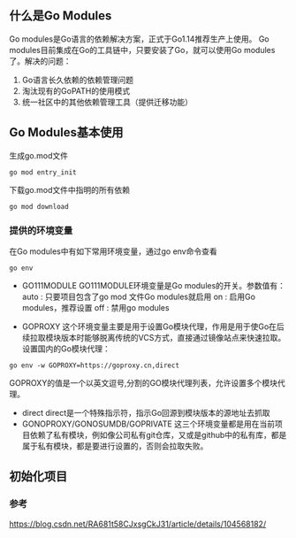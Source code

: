 ## 什么是Go Modules
Go modules是Go语言的依赖解决方案，正式于Go1.14推荐生产上使用。
Go modules目前集成在Go的工具链中，只要安装了Go，就可以使用Go modules了。解决的问题：

1. Go语言长久依赖的依赖管理问题
2. 淘汰现有的GoPATH的使用模式
3. 统一社区中的其他依赖管理工具（提供迁移功能）
## Go Modules基本使用
生成go.mod文件
```shell
go mod entry_init
```
下载go.mod文件中指明的所有依赖
```shell
go mod download
```
### 提供的环境变量
在Go modules中有如下常用环境变量，通过go env命令查看
```shell
go env
```
* GO111MODULE
  GO111MODULE环境变量是Go modules的开关。参数值有：
  auto : 只要项目包含了go mod 文件Go modules就启用
  on : 启用Go modules，推荐设置
  off : 禁用go modules

* GOPROXY
  这个环境变量主要是用于设置Go模块代理，作用是用于使Go在后续拉取模块版本时能够脱离传统的VCS方式，直接通过镜像站点来快速拉取。
  设置国内的Go模块代理：
```shell
go env -w GOPROXY=https://goproxy.cn,direct
```
GOPROXY的值是一个以英文逗号,分割的GO模块代理列表，允许设置多个模块代理。
* direct
  direct是一个特殊指示符，指示Go回源到模块版本的源地址去抓取
* GONOPROXY/GONOSUMDB/GOPRIVATE
  这三个环境变量都是用在当前项目依赖了私有模块，例如像公司私有git仓库，又或是github中的私有库，都是属于私有模块，都是要进行设置的，否则会拉取失败。

## 初始化项目


### 参考
https://blog.csdn.net/RA681t58CJxsgCkJ31/article/details/104568182/